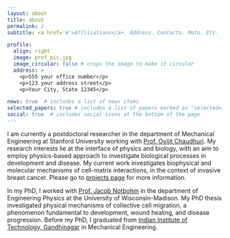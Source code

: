 ```yaml
---
layout: about
title: about
permalink: /
subtitle: <a href='#'>Affiliations</a>. Address. Contacts. Moto. Etc.

profile:
  align: right
  image: prof_pic.jpg
  image_circular: false # crops the image to make it circular
  address: >
    <p>555 your office number</p>
    <p>123 your address street</p>
    <p>Your City, State 12345</p>

news: true  # includes a list of news items
selected_papers: true # includes a list of papers marked as "selected={true}"
social: true  # includes social icons at the bottom of the page
---
```

I am currently a postdoctoral researcher in the department of Mechanical Engineering at Stanford University working with [Prof. Ovijit Chaudhuri](http://chaudhurilab.stanford.edu). My research interests lie at the interface of physics and biology, with an aim to employ physics-based approach to investigate biological processes in development and disease. My current work investigates biophysical and molecular mechanisms of cell-matrix interactions, in the context of invasive breast cancer. Please go to [projects page]('https://aashrith-saraswathibhatla.github.io/projects/') for more information.

In my PhD, I worked with [Prof. Jacob Notbohm](https://notbohm.ep.wisc.edu/) in the department of Engineering Physics at the University of Wisconsin-Madison. My PhD thesis investigated physical mechanisms of collective cell migration, a phenomenon fundamental to development, wound healing, and disease progression. Before my PhD, I graduated from [Indian Institute of Technology, Gandhinagar](https://iitgn.ac.in/admissions/eamtech) in Mechanical Engineering.
